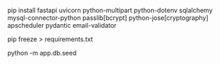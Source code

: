

pip install fastapi uvicorn python-multipart python-dotenv sqlalchemy mysql-connector-python passlib[bcrypt] python-jose[cryptography] apscheduler pydantic email-validator

pip freeze > requirements.txt

python -m app.db.seed